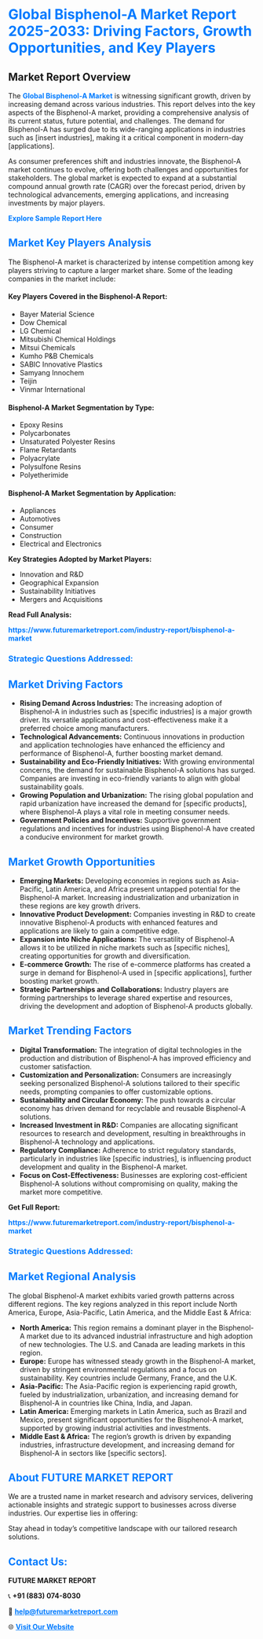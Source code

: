 <h1 style="color: #007BFF;">Global Bisphenol-A Market Report 2025-2033: Driving Factors, Growth Opportunities, and Key Players</h1>

<section id="overview">
<h2>Market Report Overview</h2>
<p>The <a href="https://www.futuremarketreport.com/industry-report/bisphenol-a-market" style="color: #007BFF; text-decoration: none;"><strong>Global Bisphenol-A Market</strong></a> is witnessing significant growth, driven by increasing demand across various industries. This report delves into the key aspects of the Bisphenol-A market, providing a comprehensive analysis of its current status, future potential, and challenges. The demand for Bisphenol-A has surged due to its wide-ranging applications in industries such as [insert industries], making it a critical component in modern-day [applications].</p>
<p>As consumer preferences shift and industries innovate, the Bisphenol-A market continues to evolve, offering both challenges and opportunities for stakeholders. The global market is expected to expand at a substantial compound annual growth rate (CAGR) over the forecast period, driven by technological advancements, emerging applications, and increasing investments by major players.</p>
</section>

<section id="overview">
<p><a href="https://www.futuremarketreport.com/request-sample/reportId=64020" style="color: #007BFF; text-decoration: none;"><strong>Explore Sample Report Here</strong></a></p>
</section>

<section id="key-players">
<h2 style="color: #007BFF;">Market Key Players Analysis</h2>
<p>The Bisphenol-A market is characterized by intense competition among key players striving to capture a larger market share. Some of the leading companies in the market include:</p>
<h4>Key Players Covered in the Bisphenol-A Report:</h4>
<ul><li>Bayer Material Science</li><li>Dow Chemical</li><li>LG Chemical</li><li>Mitsubishi Chemical Holdings</li><li>Mitsui Chemicals</li><li>Kumho P&amp;B Chemicals</li><li>SABIC Innovative Plastics</li><li>Samyang Innochem</li><li>Teijin</li><li>Vinmar International</li></ul>
<h4>Bisphenol-A Market Segmentation by Type:</h4>
<ul><li>Epoxy Resins</li><li>Polycarbonates</li><li>Unsaturated Polyester Resins</li><li>Flame Retardants</li><li>Polyacrylate</li><li>Polysulfone Resins</li><li>Polyetherimide</li></ul>

<h4>Bisphenol-A Market Segmentation by Application:</h4>
<ul><li>Appliances</li><li>Automotives</li><li>Consumer</li><li>Construction</li><li>Electrical and Electronics</li></ul>
<p><strong>Key Strategies Adopted by Market Players:</strong></p>
<ul>
<li>Innovation and R&D</li>
<li>Geographical Expansion</li>
<li>Sustainability Initiatives</li>
<li>Mergers and Acquisitions</li>
</ul>
</section>

<section>
<p><strong>Read Full Analysis: </strong></p><a href="https://www.futuremarketreport.com/industry-report/bisphenol-a-market" style="color: #007BFF; text-decoration: none;"><strong>https://www.futuremarketreport.com/industry-report/bisphenol-a-market</strong></a>
<h3 style="color: #007BFF;">Strategic Questions Addressed:</h3>
</section>

<section id="driving-factors">
<h2 style="color: #007BFF;">Market Driving Factors</h2>
<ul>
<li><strong>Rising Demand Across Industries:</strong> The increasing adoption of Bisphenol-A in industries such as [specific industries] is a major growth driver. Its versatile applications and cost-effectiveness make it a preferred choice among manufacturers.</li>
<li><strong>Technological Advancements:</strong> Continuous innovations in production and application technologies have enhanced the efficiency and performance of Bisphenol-A, further boosting market demand.</li>
<li><strong>Sustainability and Eco-Friendly Initiatives:</strong> With growing environmental concerns, the demand for sustainable Bisphenol-A solutions has surged. Companies are investing in eco-friendly variants to align with global sustainability goals.</li>
<li><strong>Growing Population and Urbanization:</strong> The rising global population and rapid urbanization have increased the demand for [specific products], where Bisphenol-A plays a vital role in meeting consumer needs.</li>
<li><strong>Government Policies and Incentives:</strong> Supportive government regulations and incentives for industries using Bisphenol-A have created a conducive environment for market growth.</li>
</ul>
</section>

<section id="growth-opportunities">
<h2 style="color: #007BFF;">Market Growth Opportunities</h2>
<ul>
<li><strong>Emerging Markets:</strong> Developing economies in regions such as Asia-Pacific, Latin America, and Africa present untapped potential for the Bisphenol-A market. Increasing industrialization and urbanization in these regions are key growth drivers.</li>
<li><strong>Innovative Product Development:</strong> Companies investing in R&D to create innovative Bisphenol-A products with enhanced features and applications are likely to gain a competitive edge.</li>
<li><strong>Expansion into Niche Applications:</strong> The versatility of Bisphenol-A allows it to be utilized in niche markets such as [specific niches], creating opportunities for growth and diversification.</li>
<li><strong>E-commerce Growth:</strong> The rise of e-commerce platforms has created a surge in demand for Bisphenol-A used in [specific applications], further boosting market growth.</li>
<li><strong>Strategic Partnerships and Collaborations:</strong> Industry players are forming partnerships to leverage shared expertise and resources, driving the development and adoption of Bisphenol-A products globally.</li>
</ul>
</section>

<section id="trending-factors">
<h2 style="color: #007BFF;">Market Trending Factors</h2>
<ul>
<li><strong>Digital Transformation:</strong> The integration of digital technologies in the production and distribution of Bisphenol-A has improved efficiency and customer satisfaction.</li>
<li><strong>Customization and Personalization:</strong> Consumers are increasingly seeking personalized Bisphenol-A solutions tailored to their specific needs, prompting companies to offer customizable options.</li>
<li><strong>Sustainability and Circular Economy:</strong> The push towards a circular economy has driven demand for recyclable and reusable Bisphenol-A solutions.</li>
<li><strong>Increased Investment in R&D:</strong> Companies are allocating significant resources to research and development, resulting in breakthroughs in Bisphenol-A technology and applications.</li>
<li><strong>Regulatory Compliance:</strong> Adherence to strict regulatory standards, particularly in industries like [specific industries], is influencing product development and quality in the Bisphenol-A market.</li>
<li><strong>Focus on Cost-Effectiveness:</strong> Businesses are exploring cost-efficient Bisphenol-A solutions without compromising on quality, making the market more competitive.</li>
</ul>
</section>

<section>
<p><strong>Get Full Report: </strong></p><a href="https://www.futuremarketreport.com/industry-report/bisphenol-a-market" style="color: #007BFF; text-decoration: none;"><strong>https://www.futuremarketreport.com/industry-report/bisphenol-a-market</strong></a>
<h3 style="color: #007BFF;">Strategic Questions Addressed:</h3>
</section>


<section id="regional-analysis">
<h2 style="color: #007BFF;">Market Regional Analysis</h2>
<p>The global Bisphenol-A market exhibits varied growth patterns across different regions. The key regions analyzed in this report include North America, Europe, Asia-Pacific, Latin America, and the Middle East & Africa:</p>
<ul>
<li><strong>North America:</strong> This region remains a dominant player in the Bisphenol-A market due to its advanced industrial infrastructure and high adoption of new technologies. The U.S. and Canada are leading markets in this region.</li>
<li><strong>Europe:</strong> Europe has witnessed steady growth in the Bisphenol-A market, driven by stringent environmental regulations and a focus on sustainability. Key countries include Germany, France, and the U.K.</li>
<li><strong>Asia-Pacific:</strong> The Asia-Pacific region is experiencing rapid growth, fueled by industrialization, urbanization, and increasing demand for Bisphenol-A in countries like China, India, and Japan.</li>
<li><strong>Latin America:</strong> Emerging markets in Latin America, such as Brazil and Mexico, present significant opportunities for the Bisphenol-A market, supported by growing industrial activities and investments.</li>
<li><strong>Middle East & Africa:</strong> The region’s growth is driven by expanding industries, infrastructure development, and increasing demand for Bisphenol-A in sectors like [specific sectors].</li>
</ul>
</section>

<footer>
<h2 style="color: #007BFF;">About FUTURE MARKET REPORT</h2>
<p>We are a trusted name in market research and advisory services, delivering actionable insights and strategic support to businesses across diverse industries. Our expertise lies in offering:</p>

<p>Stay ahead in today’s competitive landscape with our tailored research solutions.</p>

<h2 style="color: #007BFF;">Contact Us:</h2>
<p><strong>FUTURE MARKET REPORT</strong></p>
<p>📞 <strong>+91 (883) 074-8030</strong></p>
<p>📧 <strong><a href="mailto:help@futuremarketreport.com" style="color: #007BFF;">help@futuremarketreport.com</a></strong></p>
<p>🌐 <strong><a href="https://www.futuremarketreport.com/" style="color: #007BFF;">Visit Our Website</a></strong></p>
</footer>
